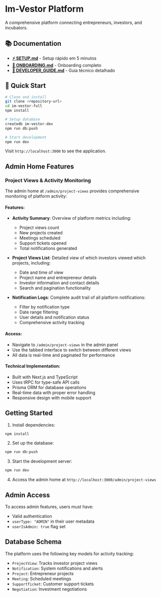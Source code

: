 # Im-Vestor Platform

A comprehensive platform connecting entrepreneurs, investors, and incubators.

## 📚 Documentation

- **[⚡ SETUP.md](./SETUP.md)** - Setup rápido em 5 minutos
- **[🚀 ONBOARDING.md](./ONBOARDING.md)** - Onboarding completo
- **[📖 DEVELOPER_GUIDE.md](./DEVELOPER_GUIDE.md)** - Guia técnico detalhado

## 🎯 Quick Start

```bash
# Clone and install
git clone <repository-url>
cd im-vestor-full
npm install

# Setup database
createdb im-vestor-dev
npm run db:push

# Start development
npm run dev
```

Visit `http://localhost:3000` to see the application.

## Admin Home Features

### Project Views & Activity Monitoring

The admin home at `/admin/project-views` provides comprehensive monitoring of platform activity:

#### Features:
- **Activity Summary**: Overview of platform metrics including:
  - Project views count
  - New projects created
  - Meetings scheduled
  - Support tickets opened
  - Total notifications generated

- **Project Views List**: Detailed view of which investors viewed which projects, including:
  - Date and time of view
  - Project name and entrepreneur details
  - Investor information and contact details
  - Search and pagination functionality

- **Notification Logs**: Complete audit trail of all platform notifications:
  - Filter by notification type
  - Date range filtering
  - User details and notification status
  - Comprehensive activity tracking

#### Access:
- Navigate to `/admin/project-views` in the admin panel
- Use the tabbed interface to switch between different views
- All data is real-time and paginated for performance

#### Technical Implementation:
- Built with Next.js and TypeScript
- Uses tRPC for type-safe API calls
- Prisma ORM for database operations
- Real-time data with proper error handling
- Responsive design with mobile support

## Getting Started

1. Install dependencies:
```bash
npm install
```

2. Set up the database:
```bash
npm run db:push
```

3. Start the development server:
```bash
npm run dev
```

4. Access the admin home at `http://localhost:3000/admin/project-views`

## Admin Access

To access admin features, users must have:
- Valid authentication
- `userType: "ADMIN"` in their user metadata
- `userIsAdmin: true` flag set

## Database Schema

The platform uses the following key models for activity tracking:
- `ProjectView`: Tracks investor project views
- `Notification`: System notifications and alerts
- `Project`: Entrepreneur projects
- `Meeting`: Scheduled meetings
- `SupportTicket`: Customer support tickets
- `Negotiation`: Investment negotiations